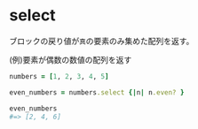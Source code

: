 # select
ブロックの戻り値が`真`の要素のみ集めた配列を返す。
  
(例)要素が偶数の数値の配列を返す
```rb
numbers = [1, 2, 3, 4, 5]

even_numbers = numbers.select {|n| n.even? }

even_numbers
#=> [2, 4, 6]
```
